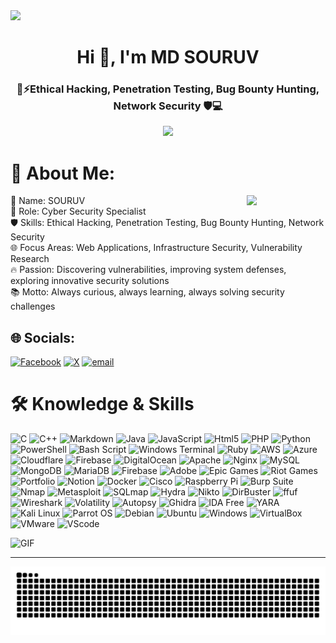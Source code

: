 <img src="https://user-images.githubusercontent.com/73097560/115834477-dbab4500-a447-11eb-908a-139a6edaec5c.gif">


<h1 align="center">Hi 👋, I'm MD SOURUV</h1>
<h3 align="center">🔐⚡Ethical Hacking, Penetration Testing, Bug Bounty Hunting, Network Security 🛡️💻</h3>

<p align="center">
  <img src="https://user-images.githubusercontent.com/61057666/169029838-74df663d-2e62-4d77-bdff-b43f7d63f00f.png"/>
</p>

# 💫 About Me:

 <img width="25%" align='right' src="https://github.com/user-attachments/assets/9c826dd0-fd72-49ba-af60-e79f64344f59">

 👤 Name: SOURUV<br> 💼 Role: Cyber Security Specialist<br> 🛡 Skills: Ethical Hacking, Penetration Testing, Bug Bounty Hunting, Network Security<br> 🌐 Focus Areas: Web Applications, Infrastructure Security, Vulnerability Research<br> 🔥 Passion: Discovering vulnerabilities, improving system defenses, exploring innovative security solutions<br> 📚 Motto: Always curious, always learning, always solving security challenges



## 🌐 Socials:
[![Facebook](https://img.shields.io/badge/Facebook-%231877F2.svg?logo=Facebook&logoColor=white)](https://facebook.com/MDSOURUV295) [![X](https://img.shields.io/badge/X-black.svg?logo=X&logoColor=white)](https://x.com/mdsurov295) [![email](https://img.shields.io/badge/Email-D14836?logo=gmail&logoColor=white)](mailto:zshackerpro@gmail.com) 

# 🛠 Knowledge & Skills
![C](https://img.shields.io/badge/c-%2300599C.svg?style=plastic&logo=c&logoColor=white) ![C++](https://img.shields.io/badge/c++-%2300599C.svg?style=plastic&logo=c%2B%2B&logoColor=white) ![Markdown](https://img.shields.io/badge/markdown-%23000000.svg?style=plastic&logo=markdown&logoColor=white) 
![Java](https://img.shields.io/badge/java-%23ED8B00.svg?style=plastic&logo=openjdk&logoColor=white) 
![JavaScript](https://img.shields.io/badge/javascript-%23323330.svg?style=plastic&logo=javascript&logoColor=%23F7DF1E) 
![Html5](https://img.shields.io/badge/HTML5-5D4B6C?style=plastic&logo=html5&color=000000)
![PHP](https://img.shields.io/badge/php-%23777BB4.svg?style=plastic&logo=php&logoColor=white) 
![Python](https://img.shields.io/badge/python-3670A0?style=plastic&logo=python&logoColor=ffdd54) 
![PowerShell](https://img.shields.io/badge/PowerShell-%235391FE.svg?style=plastic&logo=powershell&logoColor=white) 
![Bash Script](https://img.shields.io/badge/bash_script-%23121011.svg?style=plastic&logo=gnu-bash&logoColor=white)
![Windows Terminal](https://img.shields.io/badge/Windows%20Terminal-%234D4D4D.svg?style=plastic&logo=windows-terminal&logoColor=white)
![Ruby](https://img.shields.io/badge/ruby-%23CC342D.svg?style=plastic&logo=ruby&logoColor=white)
![AWS](https://img.shields.io/badge/AWS-%23FF9900.svg?style=plastic&logo=amazon-aws&logoColor=white) 
![Azure](https://img.shields.io/badge/azure-%230072C6.svg?style=plastic&logo=microsoftazure&logoColor=white)
![Cloudflare](https://img.shields.io/badge/Cloudflare-F38020?style=plastic&logo=Cloudflare&logoColor=white)
![Firebase](https://img.shields.io/badge/firebase-%23039BE5.svg?style=plastic&logo=firebase)
![DigitalOcean](https://img.shields.io/badge/DigitalOcean-%230167ff.svg?style=plastic&logo=digitalOcean&logoColor=white) 
![Apache](https://img.shields.io/badge/apache-%23D42029.svg?style=plastic&logo=apache&logoColor=white) 
![Nginx](https://img.shields.io/badge/nginx-%23009639.svg?style=plastic&logo=nginx&logoColor=white)
![MySQL](https://img.shields.io/badge/mysql-4479A1.svg?style=plastic&logo=mysql&logoColor=white)
![MongoDB](https://img.shields.io/badge/MongoDB-%234ea94b.svg?style=plastic&logo=mongodb&logoColor=white)
![MariaDB](https://img.shields.io/badge/MariaDB-003545?style=plastic&logo=mariadb&logoColor=white) 
![Firebase](https://img.shields.io/badge/firebase-a08021?style=plastic&logo=firebase&logoColor=ffcd34) 
![Adobe](https://img.shields.io/badge/adobe-%23FF0000.svg?style=plastic&logo=adobe&logoColor=white)
![Epic Games](https://img.shields.io/badge/epicgames-%23313131.svg?style=plastic&logo=epicgames&logoColor=white) 
![Riot Games](https://img.shields.io/badge/riotgames-D32936.svg?style=plastic&logo=riotgames&logoColor=white)
![Portfolio](https://img.shields.io/badge/Portfolio-%23000000.svg?style=plastic&logo=firefox&logoColor=#FF7139)
![Notion](https://img.shields.io/badge/Notion-%23000000.svg?style=plastic&logo=notion&logoColor=white)
![Docker](https://img.shields.io/badge/docker-%230db7ed.svg?style=plastic&logo=docker&logoColor=white) 
![Cisco](https://img.shields.io/badge/cisco-%23049fd9.svg?style=plastic&logo=cisco&logoColor=black)
![Raspberry Pi](https://img.shields.io/badge/-Raspberry_Pi-C51A4A?style=plastic&logo=Raspberry-Pi) 
![Burp Suite](https://img.shields.io/badge/Burp%20Suite%20Pro-FF6F00?style=plastic&logo=burp-suite&logoColor=white)
![Nmap](https://img.shields.io/badge/Nmap-4682B4?style=plastic&logo=nmap&logoColor=white)
![Metasploit](https://img.shields.io/badge/Metasploit-000000?style=plastic&logo=metasploit&logoColor=white)
![SQLmap](https://img.shields.io/badge/SQLmap-FFD700?style=plastic&logo=sqlite&logoColor=black)
![Hydra](https://img.shields.io/badge/Hydra-2E8B57?style=plastic&logo=gnometerminal&logoColor=white)
![Nikto](https://img.shields.io/badge/Nikto-DC143C?style=plastic&logo=apache&logoColor=white)
![DirBuster](https://img.shields.io/badge/DirBuster-800000?style=plastic&logo=java&logoColor=white)
![ffuf](https://img.shields.io/badge/ffuf-000000?style=plastic&logo=linux&logoColor=white)
![Wireshark](https://img.shields.io/badge/Wireshark-1679A7?style=plastic&logo=wireshark&logoColor=white)
![Volatility](https://img.shields.io/badge/Volatility-FF8C00?style=plastic&logo=python&logoColor=white)
![Autopsy](https://img.shields.io/badge/Autopsy-00008B?style=plastic&logo=windows&logoColor=white)
![Ghidra](https://img.shields.io/badge/Ghidra-FF0000?style=plastic&logo=java&logoColor=white)
![IDA Free](https://img.shields.io/badge/IDA%20Free-FF4500?style=plastic&logo=hexo&logoColor=white)
![YARA](https://img.shields.io/badge/YARA%20Rules-4B0082?style=plastic&logo=gnu&logoColor=white)
![Kali Linux](https://img.shields.io/badge/Kali%20Linux-557C94?style=plastic&logo=kalilinux&logoColor=white)
![Parrot OS](https://img.shields.io/badge/Parrot%20OS-00FF00?style=plastic&logo=linux&logoColor=black)
![Debian](https://img.shields.io/badge/Debian-A81D33?style=plastic&logo=debian&logoColor=white)
![Ubuntu](https://img.shields.io/badge/Ubuntu-E95420?style=plastic&logo=ubuntu&logoColor=white)
![Windows](https://img.shields.io/badge/Windows-0078D6?style=plastic&logo=windows&logoColor=white)
![VirtualBox](https://img.shields.io/badge/VirtualBox-183A61?style=plastic&logo=virtualbox&logoColor=white)
![VMware](https://img.shields.io/badge/VMware-607078?style=plastic&logo=vmware&logoColor=white)
![VScode](https://img.shields.io/badge/VS_Code-007ACC?style=plastic&logo=VScode&color=blue)



</td>
<td width="45%" valign="top" align="center">

<img src="https://camo.githubusercontent.com/9e33759decde7629a1e2df5d70ec6d924349adc7d769101df4d7f75bd4cea392/68747470733a2f2f692e696d6775722e636f6d2f31546f574557772e706e67" width="400px" alt="GIF" />

</td>
</tr>
</table>

<div align="center">

---

![Snake animation](https://raw.githubusercontent.com/TechnologyHell/TechnologyHell/output/github-snake-dark.svg)

</div>


